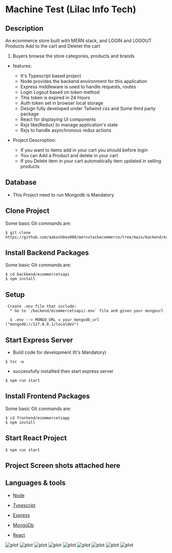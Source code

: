 # Machine Test (Lilac Info Tech)

## Description

An ecommerce store built with MERN stack, and LOGIN and LOGOUT Products Add to the cart and Deletet the cart

1. Buyers browse the store categories, products and brands

- features:
  - It's Typescript based project
  - Node provides the backend environment for this application
  - Express middleware is used to handle requests, routes
  - Login Logout based on token method
  - This token is expired in 24 Hours
  - Auth token set in browser local storage
  - Design fully developed under Tailwind css and Some third party package
  - React for displaying UI components
  - Rxjs like(Redux) to manage application's state
  - Rxjs to handle asynchronous redux actions

- Project Descroption:
  - If you want to items add in your cart you should before login
  - You can Add a Product and delete in your cart
  - If you Delete item in your cart automatically item updated in selling products

## Database

- This Project need to run Mongodb is Mandatory

## Clone Project

Some basic Git commands are:

```
$ git clone https://github.com/aakashDev000/mernstackecommerce/tree/main/backend/ecommercetsapi
```

## Install Backend Packages

Some basic Git commands are:

```
$ cd backkend/ecommercetsapi
$ npm install
```

## Setup

```
 Create .env file that include:
  * Go to `/backend/ecommercetsapi/.env` file and given your mongourl

  $ .env --> MONGO_URL = your_mongodb_url ("mongodb://127.0.0.1/localdev")
```

## Start Express Server

- Build code for development (It's Mandatory)

```
$ tsc -w

```

- successfully installled then start express server

```
$ npm run start
```

## Install Frontend Packages

Some basic Git commands are:

```
$ cd frontend/ecommercetsapp
$ npm install
```

## Start React Project

```
$ npm run start
```

## Project Screen shots attached here

## Languages & tools

- [Node](https://nodejs.org/en/)

- [Typescript](https://www.typescriptlang.org/)

- [Express](https://expressjs.com/)

- [MongoDb](https://www.mongodb.com/)

- [React](https://reactjs.org/)

![plot](./appscrrenshots/sc1.png)
![plot](./appscrrenshots/sc2.png)
![plot](./appscrrenshots/sc3.png)
![plot](./appscrrenshots/sc4.png)
![plot](./appscrrenshots/sc5.png)
![plot](./appscrrenshots/sc6.png)
![plot](./appscrrenshots/sc7.png)
![plot](./appscrrenshots/sc8.png)
![plot](./appscrrenshots/sc9.png)

